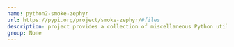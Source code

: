 ```yaml
---
name: python2-smoke-zephyr
url: https://pypi.org/project/smoke-zephyr/#files
description: project provides a collection of miscellaneous Python utilities. URL : https://pypi.org/project/smoke-zephyr/#files Groups : None
group: None
---
```

